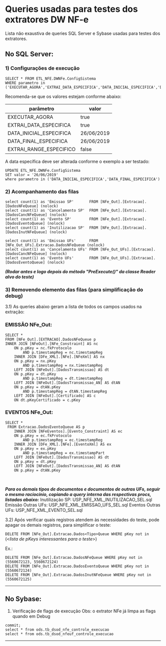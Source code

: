 # Queries usadas para testes dos extratores DW NF-e

Lista não exaustiva de queries SQL Server e Sybase usadas para testes dos extratores.



## No SQL Server:

### 1) Configurações de execução


```
SELECT * FROM ETL_NFE.DWNFe.ConfigSistema
WHERE parametro in ('EXECUTAR_AGORA','EXTRAI_DATA_ESPECIFICA','DATA_INICIAL_ESPECIFICA','DATA_FINAL_ESPECIFICA','EXTRAI_RANGE_ESPECIFICO')
```


Recomenda-se que os valores estejam conforme abaixo:

|parâmetro |valor  |
|--|--|
|EXECUTAR_AGORA |true |
|EXTRAI_DATA_ESPECIFICA	|true |
|DATA_INICIAL_ESPECIFICA  |26/06/2019  |
|DATA_FINAL_ESPECIFICA  |26/06/2019  |
|EXTRAI_RANGE_ESPECIFICO |false  |

A data específica deve ser alterada conforme o exemplo a ser testado:


```
UPDATE ETL_NFE.DWNFe.ConfigSistema
SET valor = '26/06/2019'
where parametro in ('DATA_INICIAL_ESPECIFICA','DATA_FINAL_ESPECIFICA')
```


### 2) Acompanhamento das filas


```
select count(1) as 'Emissao SP'	      FROM [NFe_Out].[Extracao].[DadosNFeQueue] (nolock)
select count(1) as 'Cancelamento SP'  FROM [NFe_Out].[Extracao].[DadosCancNFeQueue] (nolock)
select count(1) as 'Evento SP'	      FROM [NFe_Out].[Extracao].[DadosEventoQueue] (nolock)
select count(1) as 'Inutilizacao SP'  FROM [NFe_Out].[Extracao].[DadosInutNFeQueue] (nolock)

select count(1) as 'Emissao UFs'      FROM [NFe_Out_UFs].Extracao.DadosNFeQueue (nolock)
select count(1) as 'Cancelamento UFs' FROM [NFe_Out_UFs].[Extracao].[DadosCancNFeQueue] (nolock)
select count(1) as 'Evento UFs'	      FROM [NFe_Out_UFs].[Extracao].[DadosEventoQueue] (nolock)
```


_**​(Rodar antes e logo depois do método "PreExecute()" da classe Reader alvo do teste)**_


### 3) Removendo elemento das filas (para simplificação do debug)

3.1) As queries abaixo geram a lista de todos os campos usados na extração:

### EMISSÃO NFe_Out:

```
SELECT *
FROM [NFe_Out].[EXTRACAO].DadosNFeQueue p
INNER JOIN [NFeOut].[NFe_Constraint] AS nc
    ON p.pKey = nc.fkProtocolo
        AND p.timestampReg = nc.timestampReg
    INNER JOIN [DFe_XML].[NFe].[NFeXml] AS nx
    ON p.pKey = nx.pKey
        AND p.timestampReg = nx.timestampReg
    LEFT JOIN [NFeOut].[DadosTransmissao] AS dt
    ON p.pKey = dt.pKey
        AND p.timestampReg = dt.timestampReg
    LEFT JOIN [NFeOut].[DadosTransmissao_AN] AS dtAN
    ON p.pKey = dtAN.pKey
        AND p.timestampReg = dtAN.timestampReg
    LEFT JOIN [NFeOut].[Certificado] AS c
    ON dt.pKeyCertificado = c.pKey
```


### EVENTOS NFe_Out:

```
SELECT *
 FROM Extracao.DadosEventoQueue AS p
    INNER JOIN [NFeEventos].[Evento_Constraint] AS ec
    ON p.pKey = ec.fkProtocolo
        AND p.timestampReg = ec.timestampReg
    INNER JOIN [DFe_XML].[NFe].[EventoXml] AS ex
    ON p.pKey = ex.pKey
        AND p.timestampReg = ex.timestampPart
    LEFT JOIN [NFeOut].[DadosTransmissao] AS dt
    ON p.pKey = dt.pKey
    LEFT JOIN [NFeOut].[DadosTransmissao_AN] AS dtAN
    ON p.pKey = dtAN.pKey
```
​

_**Para os demais tipos de documentos e documentos de outras UFs, seguir o mesmo raciocínio, copiando a query interna das respectivas procs, listadas abaixo:**_
Inutilização SP:          USP_NFE_XML_INUTILIZACAO_SEL.sql
Emissão Outras UFs:  USP_NFE_XML_EMISSAO_UFS_SEL.sql
Eventos Outras UFs:  USP_NFE_XML_EVENTO_SEL.sql

3.2) Após verificar quais registros atendem às necessidades do teste, pode apagar os demais registros, para simplificar o teste:

`DELETE FROM [NFe_Out].Extracao.Dados<Tipo>Queue WHERE pKey not in` (<_lista de pKeys interessantes para o teste_>)

Ex.: 

```
DELETE FROM [NFe_Out].Extracao.DadosNFeQueue WHERE pKey not in (5560672123, 5560672124)
DELETE FROM [NFe_Out].Extracao.DadosEventoQueue WHERE pKey not in (5560672124)
DELETE FROM [NFe_Out].Extracao.DadosInutNFeQueue WHERE pKey not in (5560672125)
```


_________________________________________________________________________________________________________________________________________________________

## No Sybase:


1) Verificação de flags de execução 
Obs: o extrator NFe já limpa as flags quando em Debug


```
commit;
select * from ods.tb_dsod_nfe_controle_execucao  
select * from ods.tb_dsod_nfeuf_controle_execucao
```

_________________________________________________________________________________________________________________________________________________________
